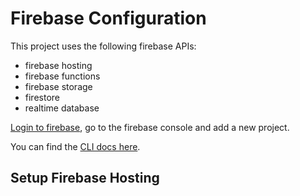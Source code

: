 # Firebase Configuration

This project uses the following firebase APIs:
- firebase hosting
- firebase functions
- firebase storage
- firestore
- realtime database

[Login to firebase](https://firebase.google.com/), go to the firebase console and add a new project.

You can find the [CLI docs here](https://firebase.google.com/docs/cli).

## Setup Firebase Hosting


